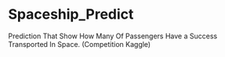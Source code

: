 # Spaceship_Predict

Prediction That Show How Many Of Passengers Have a Success Transported In Space.
(Competition Kaggle)
